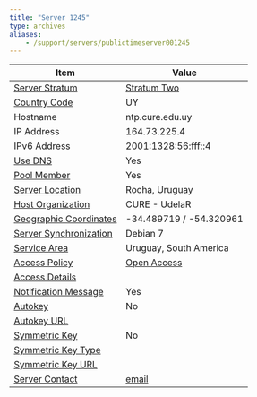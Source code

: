 ```yaml
---
title: "Server 1245"
type: archives
aliases:
    - /support/servers/publictimeserver001245
---
```


| Item | Value |
| ----- | ----- |
| [Server Stratum](/support/servers/serverstratum) | [Stratum Two](/support/servers/stratumtwotimeservers) |
| [Country Code](/support/servers/countrycode) | UY |
| Hostname |  ntp.cure.edu.uy  |
| IP Address |  164.73.225.4  |
| IPv6 Address |  2001:1328:56:fff::4 |
| [Use DNS](/support/servers/usedns) | Yes |
| [Pool Member](/support/servers/poolmember) | Yes |
| [Server Location](/support/servers/serverlocation) |  Rocha, Uruguay |
| [Host Organization](/support/servers/hostorganization) |  CURE - UdelaR |
| [ Geographic Coordinates](/support/servers/geographiccoordinates) |  -34.489719 / -54.320961  |
| [Server Synchronization](/support/servers/serversynchronization) |  Debian 7 |
| [Service Area](/support/servers/servicearea) |  Uruguay, South America |
| [Access Policy](/support/servers/accesspolicy) | [Open Access](/support/servers/openaccess) |
| [Access Details](/support/servers/accessdetails) |  |
| [Notification Message](/support/servers/notificationmessage) | Yes |
| [Autokey](/support/servers/autokey) | No |
| [Autokey URL](/support/servers/autokeyurl) | |
| [Symmetric Key](/support/servers/symmetrickey) | No |
| [Symmetric Key Type](/support/servers/symmetrickeytype) | |
| [Symmetric Key URL](/support/servers/symmetrickeyurl) | |
| [Server Contact](/support/servers/servercontact) | [email](mailto:soporte@cure.edu.uy) |